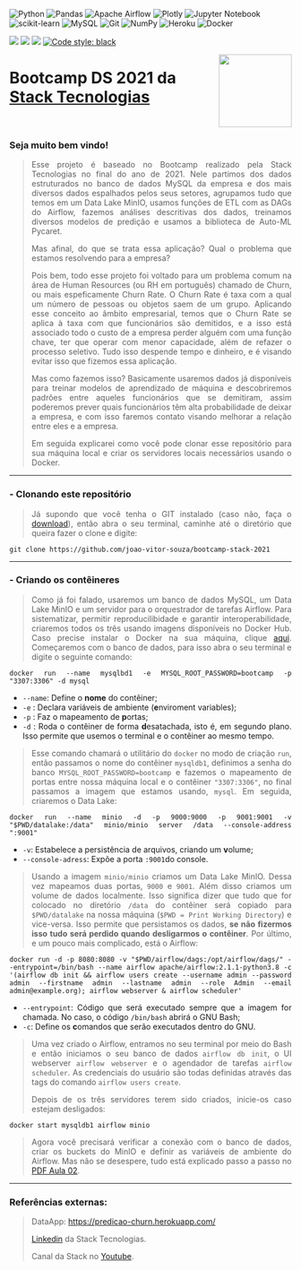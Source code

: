 ![Python](https://img.shields.io/badge/python-3670A0?style=for-the-badge&logo=python&logoColor=ffdd54)
![Pandas](https://img.shields.io/badge/pandas-%23150458.svg?style=for-the-badge&logo=pandas&logoColor=white)
![Apache Airflow](https://img.shields.io/badge/Apache%20Airflow-017CEE?style=for-the-badge&logo=Apache%20Airflow&logoColor=white)
![Plotly](https://img.shields.io/badge/Plotly-%233F4F75.svg?style=for-the-badge&logo=plotly&logoColor=white)
![Jupyter Notebook](https://img.shields.io/badge/jupyter-%23FA0F00.svg?style=for-the-badge&logo=jupyter&logoColor=white)
![scikit-learn](https://img.shields.io/badge/scikit--learn-%23F7931E.svg?style=for-the-badge&logo=scikit-learn&logoColor=white)
![MySQL](https://img.shields.io/badge/mysql-%2300f.svg?style=for-the-badge&logo=mysql&logoColor=white)
![Git](https://img.shields.io/badge/git-%23F05033.svg?style=for-the-badge&logo=git&logoColor=white)
![NumPy](https://img.shields.io/badge/numpy-%23013243.svg?style=for-the-badge&logo=numpy&logoColor=white)
![Heroku](https://img.shields.io/badge/heroku-%23430098.svg?style=for-the-badge&logo=heroku&logoColor=white)
![Docker](https://img.shields.io/badge/docker-%230db7ed.svg?style=for-the-badge&logo=docker&logoColor=white)


<img src="https://img.shields.io/github/issues-raw/joao-vitor-souza/Human-Resource-Analytics-Bootcamp-Stack-2021?style=flat-square"> <img src="https://img.shields.io/github/license/joao-vitor-souza/Human-Resource-Analytics-Bootcamp-Stack-2021?style=flat-square"> <img src="https://img.shields.io/github/languages/count/joao-vitor-souza/Human-Resource-Analytics-Bootcamp-Stack-2021?style=flat-square">
[![Code style: black](https://img.shields.io/badge/code%20style-black-000000.svg?style=flat-square)](https://github.com/psf/black)

<img src="https://media-exp1.licdn.com/dms/image/C4D0BAQF26jZ3QdJQcg/company-logo_200_200/0/1624621563131?e=2147483647&v=beta&t=_ZCPRmKX4seKsn2lNkJ3GZI52xIPpE07_iOVZcv7xR4" width=130px height=130px align="right">

# Bootcamp DS 2021 da [Stack Tecnologias](https://www.youtube.com/c/Stack_tecnologias)
<br>

<div align='justify'>

### Seja muito bem vindo! 

  >Esse projeto é baseado no Bootcamp realizado pela Stack Tecnologias no final do ano de 2021. Nele partimos dos dados estruturados no banco de dados MySQL da empresa e dos mais diversos dados espalhados pelos seus setores, agrupamos tudo que temos em um Data Lake MinIO, usamos funções de ETL com as DAGs do Airflow, fazemos análises descritivas dos dados, treinamos diversos modelos de predição e usamos a biblioteca de Auto-ML Pycaret.
  >
  >Mas afinal, do que se trata essa aplicação? Qual o problema que estamos resolvendo para a empresa?
  >
  >Pois bem, todo esse projeto foi voltado para um problema comum na área de Human Resources (ou RH em português) chamado de Churn, ou mais espeficamente Churn Rate. O Churn Rate é taxa com a qual um número de pessoas ou objetos saem de um grupo. Aplicando esse conceito ao âmbito empresarial, temos que o Churn Rate se aplica à taxa com que funcionários são demitidos, e a isso está associado todo o custo de a empresa perder alguém com uma função chave, ter que operar com menor capacidade, além de refazer o processo seletivo. Tudo isso despende tempo e dinheiro, e é visando evitar isso que fizemos essa aplicação. 
  >
  >Mas como fazemos isso? Basicamente usaremos dados já disponíveis para treinar modelos de aprendizado de máquina e descobriremos padrões entre aqueles funcionários que se demitiram, assim poderemos prever quais funcionários têm alta probabilidade de deixar a empresa, e com isso faremos contato visando melhorar a relação entre eles e a empresa. 
  >
  >Em seguida explicarei como você pode clonar esse repositório para sua máquina local e criar os servidores locais necessários usando o Docker.

---
### - Clonando este repositório

  >Já supondo que você tenha o GIT instalado (caso não, faça o [download](https://git-scm.com/downloads)), então abra o seu terminal, caminhe até o diretório que queira fazer o clone e digite:

```
git clone https://github.com/joao-vitor-souza/bootcamp-stack-2021
```

---
### - Criando os contêineres
  
  >Como já foi falado, usaremos um banco de dados MySQL, um Data Lake MinIO e um servidor para o orquestrador de tarefas Airflow. Para sistematizar, permitir reproducilibidade e garantir interoperabilidade, criaremos todos os três usando imagens disponíveis no Docker Hub. Caso precise instalar o Docker na sua máquina, clique [aqui](https://www.docker.com/get-started/). Começaremos com o banco de dados, para isso abra o seu terminal e digite o seguinte comando:
  
```
docker run --name mysqlbd1 -e MYSQL_ROOT_PASSWORD=bootcamp -p "3307:3306" -d mysql
```
  
  - `--name`: Define o <b>nome</b> do contêiner;
  - `-e`    : Declara variáveis de ambiente (<b>e</b>nviroment variables);
  - `-p`    : Faz o mapeamento de <b>p</b>ortas;
  - `-d`    : Roda o contêiner de forma <b>d</b>esatachada, isto é, em segundo plano. Isso permite que usemos o terminal e o contêiner ao mesmo tempo.

  >Esse comando chamará o utilitário do `docker` no modo de criação `run`, então passamos o nome do contêiner `mysqldb1`, definimos a senha do banco `MYSQL_ROOT_PASSWORD=bootcamp` e fazemos o mapeamento de portas entre nossa máquina local e o contêiner `"3307:3306"`, no final passamos a imagem que estamos usando, `mysql`. Em seguida, criaremos o Data Lake:
  
  ```
  docker run --name minio -d -p 9000:9000 -p 9001:9001 -v "$PWD/datalake:/data" minio/minio server /data --console-address ":9001"
  ```
  
  - `-v`: Estabelece a persistência de arquivos, criando um <b>v</b>olume;
  - `--console-adress`: Expõe a porta `:9001`do console.
  
  >Usando a imagem `minio/minio` criamos um Data Lake MinIO. Dessa vez mapeamos duas portas, `9000` e `9001`. Além disso criamos um volume de dados localmente. Isso significa dizer que tudo que for colocado no diretório `/data` do contêiner será copiado para `$PWD/datalake` na nossa máquina (`$PWD = Print Working Directory`) e vice-versa. Isso permite que persistamos os dados, <b>se não fizermos isso tudo será perdido quando desligarmos o contêiner</b>. Por último, e um pouco mais complicado, está o Airflow:
  
  ```
  docker run -d -p 8080:8080 -v "$PWD/airflow/dags:/opt/airflow/dags/" --entrypoint=/bin/bash --name airflow apache/airflow:2.1.1-python3.8 -c '(airflow db init && airflow users create --username admin --password admin --firstname admin --lastname admin --role Admin --email admin@example.org); airflow webserver & airflow scheduler'
  ```
  
  - `--entrypoint`: Código que será executado sempre que a imagem for chamada. No caso, o código `/bin/bash` abrirá o GNU Bash;
  - `-c`: Define os <b>c</b>omandos que serão executados dentro do GNU.
  
  >Uma vez criado o Airflow, entramos no seu terminal por meio do Bash e então iniciamos o seu banco de dados `airflow db init`, o UI webserver `airflow webserver` e o agendador de tarefas `airflow scheduler`. As credenciais do usuário são todas definidas através das tags do comando `airflow users create`.
  >
  >Depois de os três servidores terem sido criados, inicie-os caso estejam desligados:
  
  ```
  docker start mysqldb1 airflow minio
  ```
  
  >Agora você precisará verificar a conexão com o banco de dados, criar os buckets do MinIO e definir as variáveis de ambiente do Airflow. Mas não se desespere, tudo está explicado passo a passo no [PDF Aula 02](https://github.com/joao-vitor-souza/Human-Resource-Analytics-Bootcamp-Stack-2021/blob/main/pdf_aulas/Aula%2002.pdf).

  ---
  
  ### Referências externas:

  >DataApp: https://predicao-churn.herokuapp.com/
  >
  >[Linkedin](https://br.linkedin.com/company/stack-tecnologias) da Stack Tecnologias.
  >
  >Canal da Stack no [Youtube](https://www.youtube.com/c/Stack_tecnologias).

</div>
